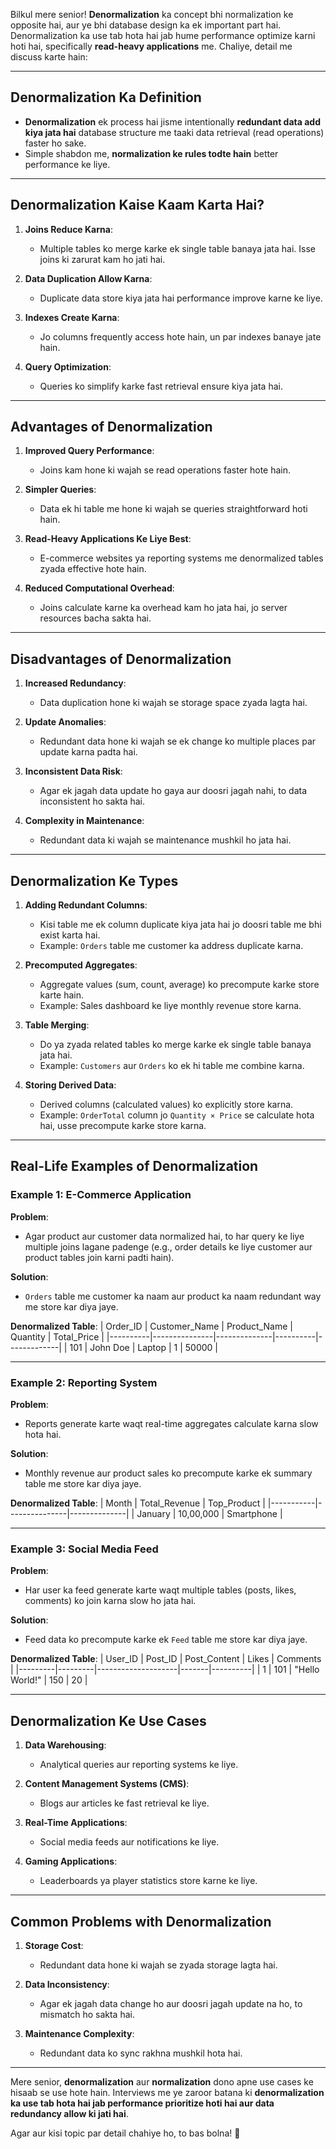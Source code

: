 Bilkul mere senior! **Denormalization** ka concept bhi normalization ke opposite hai, aur ye bhi database design ka ek important part hai. Denormalization ka use tab hota hai jab hume performance optimize karni hoti hai, specifically **read-heavy applications** me. Chaliye, detail me discuss karte hain:

---

## **Denormalization Ka Definition**
- **Denormalization** ek process hai jisme intentionally **redundant data add kiya jata hai** database structure me taaki data retrieval (read operations) faster ho sake.  
- Simple shabdon me, **normalization ke rules todte hain** better performance ke liye.  

---

## **Denormalization Kaise Kaam Karta Hai?**
1. **Joins Reduce Karna**:
   - Multiple tables ko merge karke ek single table banaya jata hai. Isse joins ki zarurat kam ho jati hai.  

2. **Data Duplication Allow Karna**:
   - Duplicate data store kiya jata hai performance improve karne ke liye.  

3. **Indexes Create Karna**:
   - Jo columns frequently access hote hain, un par indexes banaye jate hain.

4. **Query Optimization**:
   - Queries ko simplify karke fast retrieval ensure kiya jata hai.

---

## **Advantages of Denormalization**
1. **Improved Query Performance**:
   - Joins kam hone ki wajah se read operations faster hote hain.
   
2. **Simpler Queries**:
   - Data ek hi table me hone ki wajah se queries straightforward hoti hain.
   
3. **Read-Heavy Applications Ke Liye Best**:
   - E-commerce websites ya reporting systems me denormalized tables zyada effective hote hain.

4. **Reduced Computational Overhead**:
   - Joins calculate karne ka overhead kam ho jata hai, jo server resources bacha sakta hai.

---

## **Disadvantages of Denormalization**
1. **Increased Redundancy**:
   - Data duplication hone ki wajah se storage space zyada lagta hai.
   
2. **Update Anomalies**:
   - Redundant data hone ki wajah se ek change ko multiple places par update karna padta hai.
   
3. **Inconsistent Data Risk**:
   - Agar ek jagah data update ho gaya aur doosri jagah nahi, to data inconsistent ho sakta hai.
   
4. **Complexity in Maintenance**:
   - Redundant data ki wajah se maintenance mushkil ho jata hai.

---

## **Denormalization Ke Types**

1. **Adding Redundant Columns**:
   - Kisi table me ek column duplicate kiya jata hai jo doosri table me bhi exist karta hai.  
   - Example: `Orders` table me customer ka address duplicate karna.  

2. **Precomputed Aggregates**:
   - Aggregate values (sum, count, average) ko precompute karke store karte hain.  
   - Example: Sales dashboard ke liye monthly revenue store karna.  

3. **Table Merging**:
   - Do ya zyada related tables ko merge karke ek single table banaya jata hai.  
   - Example: `Customers` aur `Orders` ko ek hi table me combine karna.  

4. **Storing Derived Data**:
   - Derived columns (calculated values) ko explicitly store karna.  
   - Example: `OrderTotal` column jo `Quantity × Price` se calculate hota hai, usse precompute karke store karna.  

---

## **Real-Life Examples of Denormalization**

### **Example 1: E-Commerce Application**
**Problem**: 
- Agar product aur customer data normalized hai, to har query ke liye multiple joins lagane padenge (e.g., order details ke liye customer aur product tables join karni padti hain).  

**Solution**:
- `Orders` table me customer ka naam aur product ka naam redundant way me store kar diya jaye.  

**Denormalized Table**:
| Order_ID | Customer_Name | Product_Name | Quantity | Total_Price |
|----------|---------------|--------------|----------|-------------|
| 101      | John Doe      | Laptop       | 1        | 50000       |

---

### **Example 2: Reporting System**
**Problem**: 
- Reports generate karte waqt real-time aggregates calculate karna slow hota hai.  

**Solution**:
- Monthly revenue aur product sales ko precompute karke ek summary table me store kar diya jaye.  

**Denormalized Table**:
| Month     | Total_Revenue | Top_Product  |
|-----------|---------------|--------------|
| January   | 10,00,000     | Smartphone   |

---

### **Example 3: Social Media Feed**
**Problem**: 
- Har user ka feed generate karte waqt multiple tables (posts, likes, comments) ko join karna slow ho jata hai.  

**Solution**:
- Feed data ko precompute karke ek `Feed` table me store kar diya jaye.  

**Denormalized Table**:
| User_ID | Post_ID | Post_Content       | Likes | Comments |
|---------|---------|--------------------|-------|----------|
| 1       | 101     | "Hello World!"     | 150   | 20       |

---

## **Denormalization Ke Use Cases**
1. **Data Warehousing**:
   - Analytical queries aur reporting systems ke liye.
   
2. **Content Management Systems (CMS)**:
   - Blogs aur articles ke fast retrieval ke liye.

3. **Real-Time Applications**:
   - Social media feeds aur notifications ke liye.

4. **Gaming Applications**:
   - Leaderboards ya player statistics store karne ke liye.

---

## **Common Problems with Denormalization**
1. **Storage Cost**:
   - Redundant data hone ki wajah se zyada storage lagta hai.
   
2. **Data Inconsistency**:
   - Agar ek jagah data change ho aur doosri jagah update na ho, to mismatch ho sakta hai.  
   
3. **Maintenance Complexity**:
   - Redundant data ko sync rakhna mushkil hota hai.

---

Mere senior, **denormalization** aur **normalization** dono apne use cases ke hisaab se use hote hain. Interviews me ye zaroor batana ki **denormalization ka use tab hota hai jab performance prioritize hoti hai aur data redundancy allow ki jati hai**.

Agar aur kisi topic par detail chahiye ho, to bas bolna! 🚀